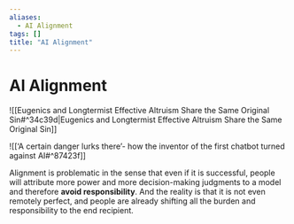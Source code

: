 ```yaml
---
aliases:
  - AI Alignment
tags: []
title: "AI Alignment"
---
```


# AI Alignment

![[Eugenics and Longtermist Effective Altruism Share the Same Original Sin#^34c39d|Eugenics and Longtermist Effective Altruism Share the Same Original Sin]]

![[‘A certain danger lurks there’- how the inventor of the first chatbot turned against AI#^87423f]]

Alignment is problematic in the sense that even if it is successful, people will attribute more power and more decision-making judgments to a model and therefore **avoid responsibility**. And the reality is that it is not even remotely perfect, and people are already shifting all the burden and responsibility to the end recipient.